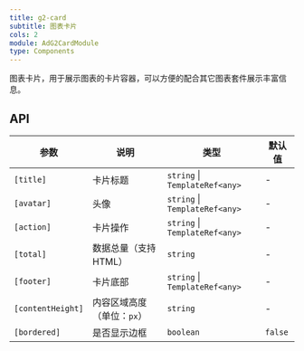 ```yaml
---
title: g2-card
subtitle: 图表卡片
cols: 2
module: AdG2CardModule
type: Components
---
```


图表卡片，用于展示图表的卡片容器，可以方便的配合其它图表套件展示丰富信息。

## API

| 参数      | 说明                                      | 类型         | 默认值 |
|----------|------------------------------------------|-------------|-------|
| `[title]` | 卡片标题 | `string` \| `TemplateRef<any>` | - |
| `[avatar]` | 头像 | `string` \| `TemplateRef<any>` | - |
| `[action]` | 卡片操作 | `string` \| `TemplateRef<any>` | - |
| `[total]` | 数据总量（支持HTML） | `string` | - |
| `[footer]` | 卡片底部 | `string` \| `TemplateRef<any>` | - |
| `[contentHeight]` | 内容区域高度（单位：`px`） | `string` | - |
| `[bordered]` | 是否显示边框 | `boolean` | `false` |
